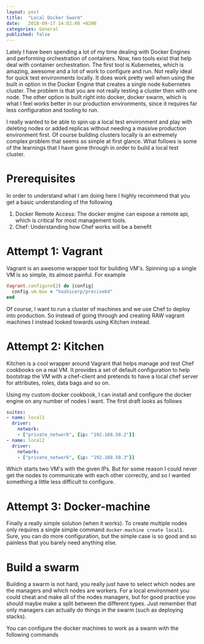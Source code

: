 ```yaml
---
layout: post
title:  "Local Docker Swarm"
date:   2018-09-17 14:02:00 +0200
categories: General
published: false
---
```


Lately I have been spending a lot of my time dealing with Docker Engines and
performing orchestration of containers. Now, two tools exist that help deal with
container orchestration. The first tool is Kubernetes, which is amazing, awesome
and a lot of work to configure and run. Not really ideal for quick test environments
locally. It does work pretty well when using the built in option in the Docker
Engine that creates a single node kubernetes cluster. The problem is that you are
not really testing a cluster then with one node. The other option is built right
into docker, docker swarm, which is what I feel works better in our production
environments, since it requires far less configuration and tooling to run.

I really wanted to be able to spin up a local test environment and play with
deleting nodes or added replicas without needing a massive production environment
first. Of course building clusters locally is an extremely complex problem that
seems so simple at first glance. What follows is some of the learnings that I
have gone through in order to build a local test cluster.

# Prerequisites

In order to understand what I am doing here I highly recommend that you get a
basic understanding of the following

1. Docker Remote Access: The docker engine can expose a remote api, which is
   critical for most management tools.
2. Chef: Understanding how Chef works will be a benefit

# Attempt 1: Vagrant

Vagrant is an awesome wrapper tool for building VM's. Spinning up a single VM
is so simple, its almost painful. For example

```ruby
Vagrant.configure(2) do |config|
  config.vm.box = "hashicorp/precise64"
end
```

Of course, I want to run a cluster of machines and we use Chef to deploy into
production. So instead of going through and creating RAW vagrant machines I
instead looked towards using Kitchen instead.

# Attempt 2: Kitchen

Kitchen is a cool wrapper around Vagrant that helps manage and test Chef cookbooks
on a real VM. It provides a set of default configuration to help bootstrap the
VM with a chef-client and pretends to have a local chef server for attributes,
roles, data bags and so on.

Using my custom docker cookbook, I can install and configure the docker engine
on any number of nodes I want. The first draft looks as follows

```yaml
suites:
- name: local1
  driver:
    network:
    - ["private_network", {ip: "192.168.50.2"}]
- name: local2
  driver:
    network:
    - ["private_network", {ip: "192.168.50.3"}]
```

Which starts two VM's with the given IPs. But for some reason I could never get
the nodes to communicate with each other correctly, and so I wanted something a
little less difficult to configure.

# Attempt 3: Docker-machine

Finally a really simple solution (when it works). To create multiple nodes only
requires a single simple command `docker-machine create local1`. Sure, you can
do more configuration, but the simple case is so good and so painless that you
barely need anything else.

# Build a swarm

Building a swarm is not hard, you really just have to select which nodes are the
managers and which nodes are workers. For a local environment you could cheat and
make all of the nodes managers, but for good practice you should maybe make a
split between the different types. Just remember that only managers can actually
do things in the swarm (such as deploying stacks).

You can configure the docker machines to work as a swarm with the following commands
